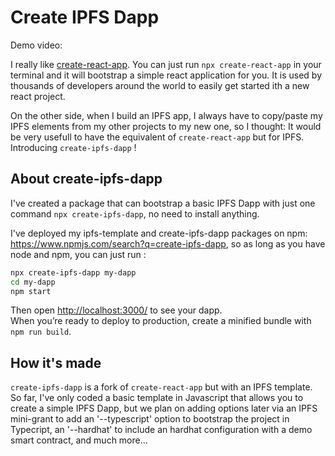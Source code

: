 # Create IPFS Dapp

Demo video:

I really like [create-react-app](https://github.com/facebook/create-react-app). You can just run `npx create-react-app` in your terminal and it will bootstrap a simple react application for you. It is used by thousands of developers around the world to easily get started ith a new react project.

On the other side, when I build an IPFS app, I always have to copy/paste my IPFS elements from my other projects to my new one, so I thought: It would be very usefull to have the equivalent of `create-react-app` but for IPFS. Introducing `create-ipfs-dapp` !

## About create-ipfs-dapp

I've created a package that can bootstrap a basic IPFS Dapp with just one command `npx create-ipfs-dapp`, no need to install anything.

I've deployed my ipfs-template and create-ipfs-dapp packages on npm: https://www.npmjs.com/search?q=create-ipfs-dapp, so as long as you have node and npm, you can just run :

```sh
npx create-ipfs-dapp my-dapp
cd my-dapp
npm start
```

Then open [http://localhost:3000/](http://localhost:3000/) to see your dapp.<br>
When you’re ready to deploy to production, create a minified bundle with `npm run build`.

## How it's made

`create-ipfs-dapp` is a fork of `create-react-app` but with an IPFS template. So far, I've only coded a basic template in Javascript that allows you to create a simple IPFS Dapp, but we plan on adding options later via an IPFS mini-grant to add an '--typescript' option to bootstrap the project in Typecript, an '--hardhat' to include an hardhat configuration with a demo smart contract, and much more...
